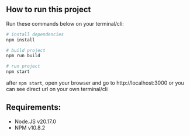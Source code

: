 ## How to run this project

Run these commands below on your terminal/cli:

```bash
# install dependencies
npm install

# build project
npm run build

# run project
npm start
```

after `npm start`, open your browser and go to http://localhost:3000 or you can see direct url on your own terminal/cli

## Requirements:
- Node.JS v20.17.0
- NPM v10.8.2